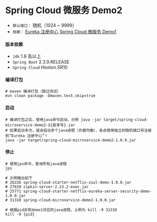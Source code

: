 # Spring Cloud 微服务 Demo2

- `默认端口：` 随机（1024 ~ 9999）
- `依赖：` [Eureka 注册中心](https://github.com/microprograms/spring-cloud-starter-netflix-eureka-server-security-demo) [Spring Cloud 微服务 Demo1](https://github.com/microprograms/spring-cloud-microservice-demo1)


#### 版本依赖
- `Jdk` 1.8 及以上
- `Spring Boot` 2.3.9.RELEASE
- `Spring Cloud` Hoxton.SR10


#### 编译打包

```shell
# maven 编译打包（跳过测试）
mvn clean package -Dmaven.test.skip=true
```

#### 启动

```shell
# 编译打包之后，使用java命令启动，示例 java -jar target/spring-cloud-microservice-demo2-${版本号}.jar
# 如果启动多次，就会启动多个java进程（负载均衡），各自使用独立的随机端口号注册到“Eureka 注册中心”！
java -jar target/spring-cloud-microservice-demo2-1.0.0.jar
```

#### 停止

```shell
# 使用jps命令，查询所有java进程
jps

# 示例输出如下
# 26226 spring-cloud-starter-netflix-zuul-demo-1.0.0.jar
# 27639 zipkin-server-2.23.2-exec.jar
# 25771 spring-cloud-starter-netflix-eureka-server-security-demo-1.0.0.jar
# 31310 spring-cloud-microservice-demo2-1.0.0.jar

# 根据pid杀死demo1对应的java进程，上例为 kill -9 31310
kill -9 {pid}
```
